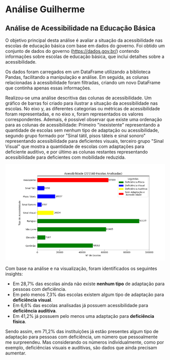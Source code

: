 # Análise Guilherme

## Análise de Acessibilidade na Educação Básica

O objetivo principal desta análise é avaliar a situação da acessibilidade nas escolas de educação básica com base em dados do governo. Foi obtido um conjunto de dados do governo (https://dados.gov.br/) contendo informações sobre escolas de educação básica, que inclui detalhes sobre a acessibilidade.

Os dados foram carregados em um DataFrame utilizando a biblioteca Pandas, facilitando a manipulação e análise. Em seguida, as colunas relacionadas à acessibilidade foram filtradas, criando um novo DataFrame que continha apenas essas informações.

Realizou-se uma análise descritiva das colunas de acessibilidade. Um gráfico de barras foi criado para ilustrar a situação da acessibilidade nas escolas. No eixo y, as diferentes categorias ou métricas de acessibilidade foram representadas, e no eixo x, foram representados os valores correspondentes. Ademais, é possível observar que existe uma ordenação para as colunas de acessibilidade: Primeiro "inexistente" representando a quantidade de escolas sem nenhum tipo de adaptação ou acessibilidade, segundo grupo formado por "Sinal tátil, pisos táteis e sinal sonoro" representando acessibilidade para deficientes visuais, terceiro grupo "Sinal Visual" que mostra a quantidade de escolas com adaptações para deficiente auditivo, e por último as colunas restantes representando acessibilidade para deficientes com mobilidade reduzida.

![](acessibilidade.png)

Com base na análise e na visualização, foram identificados os seguintes insights:
- Em 28,7% das escolas ainda não existe **nenhum tipo** de adaptação para pessoas com deficiência.
- Em pelo menos 7,3% das escolas existem algum tipo de adaptação para **deficiência visual**.
- Em 6,6% das escolas analisadas já possuem acessibilidade para **deficiência auditiva**.
- Em 41,2% já possuem pelo menos uma adaptação para **deficiência física**.

Sendo assim, em 71,2% das instituições já estão presentes algum tipo de adaptação para pessoas com deficiência, um número que pessoalmente me surpreendeu. Mas considerando os números individualmente, como por exemplo, deficiências visuais e auditivas, são dados que ainda precisam aumentar.
